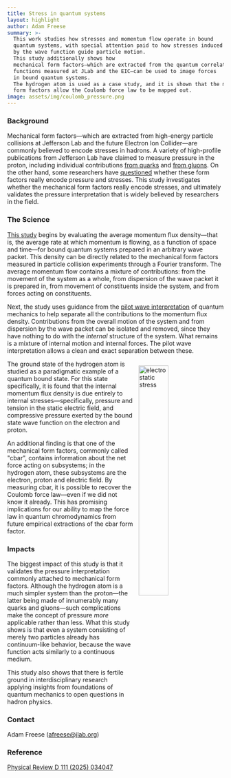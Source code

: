 ```yaml
---
title: Stress in quantum systems
layout: highlight
author: Adam Freese
summary: >-
  This work studies how stresses and momentum flow operate in bound
  quantum systems, with special attention paid to how stresses induced
  by the wave function guide particle motion.
  This study additionally shows how
  mechanical form factors—which are extracted from the quantum correlation
  functions measured at JLab and the EIC—can be used to image forces
  in bound quantum systems.
  The hydrogen atom is used as a case study, and it is shown that the mechanical
  form factors allow the Coulomb force law to be mapped out.
image: assets/img/coulomb_pressure.png
---
```

### Background

Mechanical form factors—which are extracted from high-energy particle collisions
at Jefferson Lab and the future Electron Ion Collider—are
commonly believed to encode stresses in hadrons.
A variety of high-profile publications from Jefferson Lab have
claimed to measure pressure in the proton,
including individual contributions
[from quarks](https://www.nature.com/articles/s41586-018-0060-z)
and
[from gluons](https://www.nature.com/articles/s41586-023-05730-4).
On the other hand, some researchers have
[questioned](https://journals.aps.org/prd/abstract/10.1103/PhysRevD.106.034028)
whether these form factors really encode pressure and stresses.
This study investigates whether the mechanical form factors really encode stresses,
and ultimately validates the pressure interpretation
that is widely believed by researchers in the field.

### The Science

[This study](https://journals.aps.org/prd/abstract/10.1103/PhysRevD.111.034047)
begins by evaluating the average momentum flux density—that is,
the average rate at which momentum is flowing,
as a function of space and time—for bound quantum systems prepared in an
arbitrary wave packet.
This density can be directly related to the mechanical form factors
measured in particle collision experiments through a Fourier transform.
The average momentum flow contains a mixture of contributions:
from the movement of the system as a whole,
from dispersion of the wave packet it is prepared in,
from movement of constituents inside the system,
and from forces acting on constituents.

Next, the study uses guidance from the
[pilot wave interpretation](https://journals.aps.org/pr/abstract/10.1103/PhysRev.85.166)
of quantum mechanics
to help separate all the contributions to the momentum flux density.
Contributions from the overall motion of the system
and from dispersion by the wave packet can be isolated and removed,
since they have nothing to do with the *internal* structure of the system.
What remains is a mixture of internal motion and internal forces.
The pilot wave interpretation allows a clean and exact separation between these.

<img
    src="{{ site.baseurl }}/assets/img/cbar.png"
    alt="electrostatic stress"
    width="37%" align="right"
    style="margin: 12px;"
/>

The ground state of the hydrogen atom is studied as a paradigmatic example
of a quantum bound state.
For this state specifically, it is found that the internal momentum flux density
is due entirely to internal stresses—specifically,
pressure and tension in the static electric field,
and compressive pressure exerted by the bound state wave function
on the electron and proton.

An additional finding is that one of the mechanical form factors,
commonly called "cbar",
contains information about the net force acting on subsystems;
in the hydrogen atom, these subsystems are the electron, proton and electric field.
By measuring cbar, it is possible to recover the Coulomb force law—even if we did not
know it already.
This has promising implications for our ability to map the force law
in quantum chromodynamics from future empirical extractions of the cbar form factor.

### Impacts

The biggest impact of this study is that it validates the pressure interpretation
commonly attached to mechanical form factors.
Although the hydrogen atom is a much simpler system than the proton—the latter being
made of innumerably many quarks and gluons—such complications make the concept of
pressure *more* applicable rather than less.
What this study shows is that even a system consisting of merely two particles
already has continuum-like behavior,
because the wave function acts similarly to a continuous medium.

This study also shows that there is fertile ground in interdisciplinary research
applying insights from foundations of quantum mechanics to open questions in hadron physics.

### Contact

Adam Freese (<afreese@jlab.org>)

### Reference

[Physical Review D 111 (2025) 034047](https://journals.aps.org/prd/abstract/10.1103/PhysRevD.111.034047)
